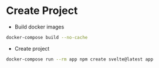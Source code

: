 # Create Project

- Build docker images

```bash
docker-compose build --no-cache
```

- Create project

```bash
docker-compose run --rm app npm create svelte@latest app
```
